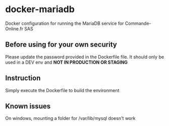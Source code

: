 # docker-mariadb
Docker configuration for running the MariaDB service for Commande-Online.fr SAS

## Before using for your own security
Please update the password provided in the Dockerfile file. It should only be used in a DEV env and **NOT IN PRODUCTION OR STAGING**

## Instruction
Simply execute the Dockerfile to build the environment

## Known issues
On windows, mounting a folder for /var/lib/mysql doesn't work
